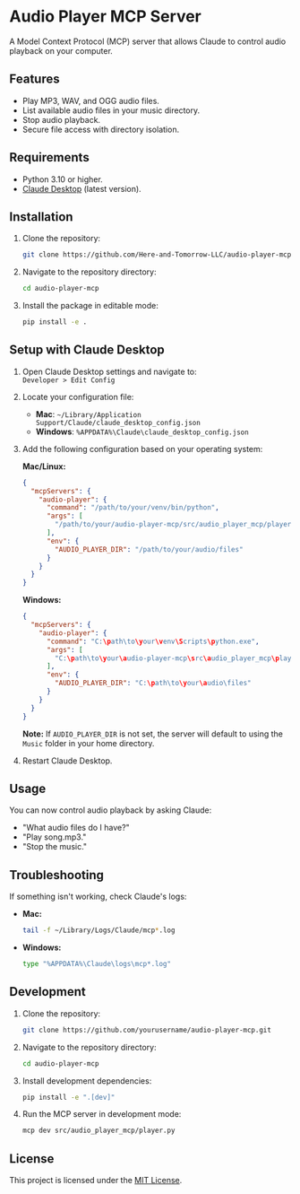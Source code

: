 
# Audio Player MCP Server

A Model Context Protocol (MCP) server that allows Claude to control audio playback on your computer.

## Features

- Play MP3, WAV, and OGG audio files.
- List available audio files in your music directory.
- Stop audio playback.
- Secure file access with directory isolation.

## Requirements

- Python 3.10 or higher.
- [Claude Desktop](https://claude.ai/download) (latest version).

## Installation

1. Clone the repository:
   ```bash
   git clone https://github.com/Here-and-Tomorrow-LLC/audio-player-mcp.git
   ```

2. Navigate to the repository directory:
   ```bash
   cd audio-player-mcp
   ```

3. Install the package in editable mode:
   ```bash
   pip install -e .
   ```

## Setup with Claude Desktop

1. Open Claude Desktop settings and navigate to:  
   `Developer > Edit Config`

2. Locate your configuration file:  
   - **Mac**: `~/Library/Application Support/Claude/claude_desktop_config.json`  
   - **Windows**: `%APPDATA%\Claude\claude_desktop_config.json`

3. Add the following configuration based on your operating system:

   **Mac/Linux:**
   ```json
   {
     "mcpServers": {
       "audio-player": {
         "command": "/path/to/your/venv/bin/python",
         "args": [
           "/path/to/your/audio-player-mcp/src/audio_player_mcp/player.py"
         ],
         "env": {
           "AUDIO_PLAYER_DIR": "/path/to/your/audio/files"
         }
       }
     }
   }
   ```

   **Windows:**
   ```json
   {
     "mcpServers": {
       "audio-player": {
         "command": "C:\path\to\your\venv\Scripts\python.exe",
         "args": [
           "C:\path\to\your\audio-player-mcp\src\audio_player_mcp\player.py"
         ],
         "env": {
           "AUDIO_PLAYER_DIR": "C:\path\to\your\audio\files"
         }
       }
     }
   }
   ```

   **Note:** If `AUDIO_PLAYER_DIR` is not set, the server will default to using the `Music` folder in your home directory.

4. Restart Claude Desktop.

## Usage

You can now control audio playback by asking Claude:

- "What audio files do I have?"
- "Play song.mp3."
- "Stop the music."

## Troubleshooting

If something isn't working, check Claude's logs:

- **Mac:**
  ```bash
  tail -f ~/Library/Logs/Claude/mcp*.log
  ```

- **Windows:**
  ```bash
  type "%APPDATA%\Claude\logs\mcp*.log"
  ```

## Development

1. Clone the repository:
   ```bash
   git clone https://github.com/yourusername/audio-player-mcp.git
   ```

2. Navigate to the repository directory:
   ```bash
   cd audio-player-mcp
   ```

3. Install development dependencies:
   ```bash
   pip install -e ".[dev]"
   ```

4. Run the MCP server in development mode:
   ```bash
   mcp dev src/audio_player_mcp/player.py
   ```

## License

This project is licensed under the [MIT License](LICENSE).
